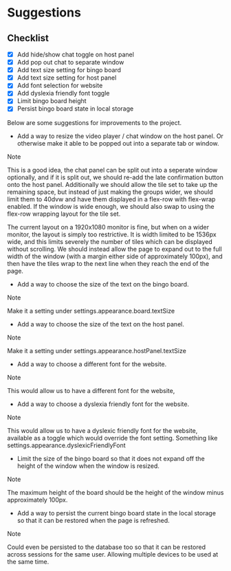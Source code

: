 # Suggestions

## Checklist

- [x] Add hide/show chat toggle on host panel
- [x] Add pop out chat to separate window
- [x] Add text size setting for bingo board
- [x] Add text size setting for host panel
- [x] Add font selection for website
- [x] Add dyslexia friendly font toggle
- [x] Limit bingo board height
- [x] Persist bingo board state in local storage

Below are some suggestions for improvements to the project.

- Add a way to resize the video player / chat window on the host panel.
  Or otherwise make it able to be popped out into a separate tab or window.

> [!note]
> This is a good idea, the chat panel can be split out into a seperate window optionally,
> and if it is split out, we should re-add the late confirmation button onto
> the host panel. Additionally we should allow the tile set to take up the remaining
> space, but instead of just making the groups wider, we should limit them to 40dvw
> and have them displayed in a flex-row with flex-wrap enabled.
> If the window is wide enough, we should also swap to using the flex-row
> wrapping layout for the tile set.
>
> The current layout on a 1920x1080 monitor is fine, but when on a
> wider monitor, the layout is simply too restrictive. It is width
> limited to be 1536px wide, and this limits severely the number of
> tiles which can be displayed without scrolling. We should instead
> allow the page to expand out to the full width of the window (with
> a margin either side of approximately 100px), and then have the tiles
> wrap to the next line when they reach the end of the page.

- Add a way to choose the size of the text on the bingo board.

> [!note]
> Make it a setting under settings.appearance.board.textSize

- Add a way to choose the size of the text on the host panel.

> [!note]
> Make it a setting under settings.appearance.hostPanel.textSize

- Add a way to choose a different font for the website.

> [!note]
> This would allow us to have a different font for the website,

- Add a way to choose a dyslexia friendly font for the website.

> [!note]
> This would allow us to have a dyslexic friendly font for the website,
> available as a toggle which would override the font setting.
> Something like settings.appearance.dyslexicFriendlyFont

- Limit the size of the bingo board so that it does not expand off the height
  of the window when the window is resized.

> [!note]
> The maximum height of the board should be the height of the
> window minus approximately 100px.

- Add a way to persist the current bingo board state in the local storage so
  that it can be restored when the page is refreshed.

> [!note]
> Could even be persisted to the database too so that it can be restored across
> sessions for the same user. Allowing multiple devices to be used at the same time.
